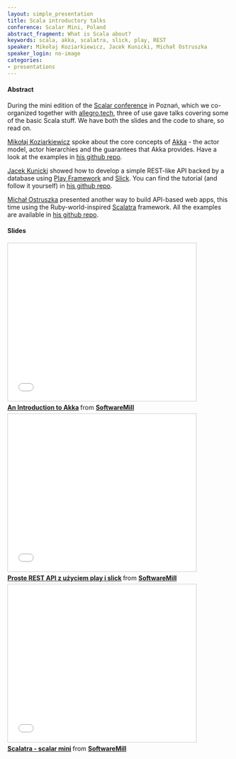 ```yaml
---
layout: simple_presentation
title: Scala introductory talks
conference: Scalar Mini, Poland
abstract_fragment: What is Scala about?
keywords: scala, akka, scalatra, slick, play, REST
speaker: Mikołaj Koziarkiewicz, Jacek Kunicki, Michał Ostruszka
speaker_login: no-image
categories:
- presentations
---
```


#### Abstract

During the mini edition of the [Scalar conference](http://scalar-conf.com/) in Poznań, which we co-organized together with [allegro.tech](http://allegrotech.io/), three of use gave talks covering some of the basic Scala stuff. We have both the slides and the code to share, so read on.

[Mikołaj Koziarkiewicz](http://mikołak.net/) spoke about the core concepts of [Akka](http://akka.io/) - the actor model, actor hierarchies and the guarantees that Akka provides. Have a look at the examples in [his github repo](https://github.com/mikolak-net/akka-intro-prez). 

[Jacek Kunicki](https://twitter.com/rucek) showed how to develop a simple REST-like API backed by a database using [Play Framework](https://www.playframework.com/) and [Slick](http://slick.typesafe.com/). You can find the tutorial (and follow it yourself) in [his github repo](https://github.com/rucek/play-slick-quickstart). 

[Michał Ostruszka](https://twitter.com/mostruszka) presented another way to build API-based web apps, this time using the Ruby-world-inspired [Scalatra](http://www.scalatra.org/) framework. All the examples are available in [his github repo](https://github.com/mostr/scalatra-demo-scalar-mini). 

#### Slides

<iframe src="//www.slideshare.net/slideshow/embed_code/key/Mcw6TxQ5DprM4r" width="425" height="355" frameborder="0" marginwidth="0" marginheight="0" scrolling="no" style="border:1px solid #CCC; border-width:1px; margin-bottom:5px; max-width: 100%;" allowfullscreen> </iframe> <div style="margin-bottom:5px"> <strong> <a href="//www.slideshare.net/SoftwareMill/introduction-to-akka-47533571" title="An Introduction to Akka" target="_blank">An Introduction to Akka</a> </strong> from <strong><a href="//www.slideshare.net/SoftwareMill" target="_blank">SoftwareMill</a></strong> </div>

<iframe src="//www.slideshare.net/slideshow/embed_code/key/GcZyvmtSclhO7D" width="425" height="355" frameborder="0" marginwidth="0" marginheight="0" scrolling="no" style="border:1px solid #CCC; border-width:1px; margin-bottom:5px; max-width: 100%;" allowfullscreen> </iframe> <div style="margin-bottom:5px"> <strong> <a href="//www.slideshare.net/SoftwareMill/proste-rest-api-z-uzyciem-play-i-slick" title="Proste REST API z użyciem play i slick" target="_blank">Proste REST API z użyciem play i slick</a> </strong> from <strong><a href="//www.slideshare.net/SoftwareMill" target="_blank">SoftwareMill</a></strong> </div>

<iframe src="//www.slideshare.net/slideshow/embed_code/key/Blz0tl4svsHRoc" width="425" height="355" frameborder="0" marginwidth="0" marginheight="0" scrolling="no" style="border:1px solid #CCC; border-width:1px; margin-bottom:5px; max-width: 100%;" allowfullscreen> </iframe> <div style="margin-bottom:5px"> <strong> <a href="//www.slideshare.net/SoftwareMill/scalatra-scalar-mini" title="Scalatra - scalar mini" target="_blank">Scalatra - scalar mini</a> </strong> from <strong><a href="//www.slideshare.net/SoftwareMill" target="_blank">SoftwareMill</a></strong> </div>